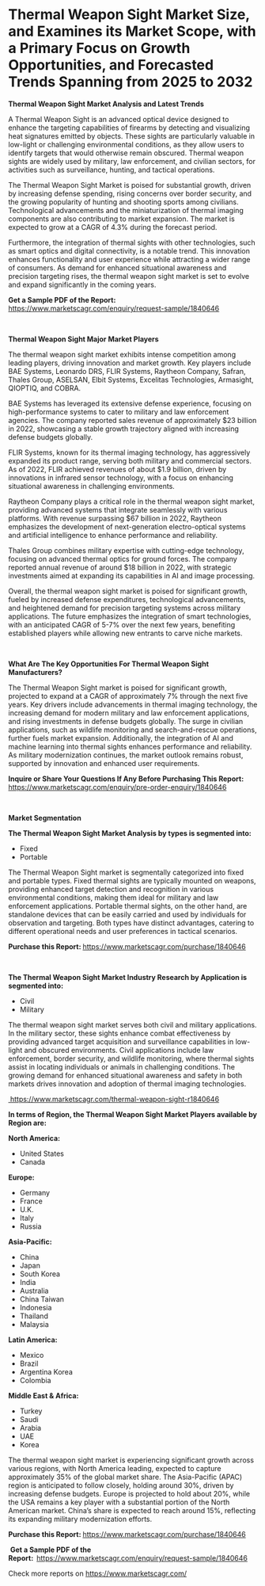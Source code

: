 <p><h1>Thermal Weapon Sight Market Size, and Examines its Market Scope, with a Primary Focus on Growth Opportunities, and Forecasted Trends Spanning from 2025 to 2032</h1></p><p><strong>Thermal Weapon Sight Market Analysis and Latest Trends</strong></p>
<p><p>A Thermal Weapon Sight is an advanced optical device designed to enhance the targeting capabilities of firearms by detecting and visualizing heat signatures emitted by objects. These sights are particularly valuable in low-light or challenging environmental conditions, as they allow users to identify targets that would otherwise remain obscured. Thermal weapon sights are widely used by military, law enforcement, and civilian sectors, for activities such as surveillance, hunting, and tactical operations.</p><p>The Thermal Weapon Sight Market is poised for substantial growth, driven by increasing defense spending, rising concerns over border security, and the growing popularity of hunting and shooting sports among civilians. Technological advancements and the miniaturization of thermal imaging components are also contributing to market expansion. The market is expected to grow at a CAGR of 4.3% during the forecast period. </p><p>Furthermore, the integration of thermal sights with other technologies, such as smart optics and digital connectivity, is a notable trend. This innovation enhances functionality and user experience while attracting a wider range of consumers. As demand for enhanced situational awareness and precision targeting rises, the thermal weapon sight market is set to evolve and expand significantly in the coming years.</p></p>
<p><strong>Get a Sample PDF of the Report:&nbsp;</strong> <a href="https://www.marketscagr.com/enquiry/request-sample/1840646?utm_campaign=2208&utm_medium=2&utm_source=Github&utm_content=ia&utm_term=10022025&utm_id=thermal-weapon-sight">https://www.marketscagr.com/enquiry/request-sample/1840646</a></p>
<p>&nbsp;</p>
<p><strong>Thermal Weapon Sight Major Market Players</strong></p>
<p><p>The thermal weapon sight market exhibits intense competition among leading players, driving innovation and market growth. Key players include BAE Systems, Leonardo DRS, FLIR Systems, Raytheon Company, Safran, Thales Group, ASELSAN, Elbit Systems, Excelitas Technologies, Armasight, QIOPTIQ, and COBRA.</p><p>BAE Systems has leveraged its extensive defense experience, focusing on high-performance systems to cater to military and law enforcement agencies. The company reported sales revenue of approximately $23 billion in 2022, showcasing a stable growth trajectory aligned with increasing defense budgets globally.</p><p>FLIR Systems, known for its thermal imaging technology, has aggressively expanded its product range, serving both military and commercial sectors. As of 2022, FLIR achieved revenues of about $1.9 billion, driven by innovations in infrared sensor technology, with a focus on enhancing situational awareness in challenging environments.</p><p>Raytheon Company plays a critical role in the thermal weapon sight market, providing advanced systems that integrate seamlessly with various platforms. With revenue surpassing $67 billion in 2022, Raytheon emphasizes the development of next-generation electro-optical systems and artificial intelligence to enhance performance and reliability.</p><p>Thales Group combines military expertise with cutting-edge technology, focusing on advanced thermal optics for ground forces. The company reported annual revenue of around $18 billion in 2022, with strategic investments aimed at expanding its capabilities in AI and image processing.</p><p>Overall, the thermal weapon sight market is poised for significant growth, fueled by increased defense expenditures, technological advancements, and heightened demand for precision targeting systems across military applications. The future emphasizes the integration of smart technologies, with an anticipated CAGR of 5-7% over the next few years, benefiting established players while allowing new entrants to carve niche markets.</p></p>
<p>&nbsp;</p>
<p><strong>What Are The Key Opportunities For Thermal Weapon Sight Manufacturers?</strong></p>
<p><p>The Thermal Weapon Sight market is poised for significant growth, projected to expand at a CAGR of approximately 7% through the next five years. Key drivers include advancements in thermal imaging technology, the increasing demand for modern military and law enforcement applications, and rising investments in defense budgets globally. The surge in civilian applications, such as wildlife monitoring and search-and-rescue operations, further fuels market expansion. Additionally, the integration of AI and machine learning into thermal sights enhances performance and reliability. As military modernization continues, the market outlook remains robust, supported by innovation and enhanced user requirements.</p></p>
<p><strong>Inquire or Share Your Questions If Any Before Purchasing This Report:</strong> <a href="https://www.marketscagr.com/enquiry/pre-order-enquiry/1840646?utm_campaign=2208&utm_medium=2&utm_source=Github&utm_content=ia&utm_term=10022025&utm_id=thermal-weapon-sight">https://www.marketscagr.com/enquiry/pre-order-enquiry/1840646</a></p>
<p>&nbsp;</p>
<p><strong>Market Segmentation</strong></p>
<p><strong>The Thermal Weapon Sight Market Analysis by types is segmented into:</strong></p>
<p><ul><li>Fixed</li><li>Portable</li></ul></p>
<p><p>The Thermal Weapon Sight market is segmentally categorized into fixed and portable types. Fixed thermal sights are typically mounted on weapons, providing enhanced target detection and recognition in various environmental conditions, making them ideal for military and law enforcement applications. Portable thermal sights, on the other hand, are standalone devices that can be easily carried and used by individuals for observation and targeting. Both types have distinct advantages, catering to different operational needs and user preferences in tactical scenarios.</p></p>
<p><strong>Purchase this Report:&nbsp;</strong><a href="https://www.marketscagr.com/purchase/1840646?utm_campaign=2208&utm_medium=2&utm_source=Github&utm_content=ia&utm_term=10022025&utm_id=thermal-weapon-sight">https://www.marketscagr.com/purchase/1840646</a></p>
<p>&nbsp;</p>
<p><strong>The Thermal Weapon Sight Market Industry Research by Application is segmented into:</strong></p>
<p><ul><li>Civil</li><li>Military</li></ul></p>
<p><p>The thermal weapon sight market serves both civil and military applications. In the military sector, these sights enhance combat effectiveness by providing advanced target acquisition and surveillance capabilities in low-light and obscured environments. Civil applications include law enforcement, border security, and wildlife monitoring, where thermal sights assist in locating individuals or animals in challenging conditions. The growing demand for enhanced situational awareness and safety in both markets drives innovation and adoption of thermal imaging technologies.</p></p>
<p><a href="https://www.marketscagr.com/thermal-weapon-sight-r1840646?utm_campaign=2208&utm_medium=2&utm_source=Github&utm_content=ia&utm_term=10022025&utm_id=thermal-weapon-sight">&nbsp;https://www.marketscagr.com/thermal-weapon-sight-r1840646</a></p>
<p><strong>In terms of Region, the Thermal Weapon Sight Market Players available by Region are:</strong></p>
<p>
    <p> <strong> North America: </strong>
        <ul>
            <li>United States</li>
            <li>Canada</li>
        </ul>
        </p> 
    <p> <strong> Europe: </strong>
        <ul>
            <li>Germany</li>
            <li>France</li>
            <li>U.K.</li>
            <li>Italy</li>
            <li>Russia</li>
        </ul>
        </p> 
    <p> <strong> Asia-Pacific: </strong>
        <ul>
            <li>China</li>
            <li>Japan</li>
            <li>South Korea</li>
            <li>India</li>
            <li>Australia</li>
            <li>China Taiwan</li>
            <li>Indonesia</li>
            <li>Thailand</li>
            <li>Malaysia</li>
        </ul>
        </p> 
    <p> <strong> Latin America: </strong>
        <ul>
            <li>Mexico</li>
            <li>Brazil</li>
            <li>Argentina Korea</li>
            <li>Colombia</li>
        </ul>
        </p> 
    <p> <strong> Middle East & Africa: </strong>
        <ul>
            <li>Turkey</li>
            <li>Saudi</li>
            <li>Arabia</li>
            <li>UAE</li>
            <li>Korea</li>
        </ul>
    </p>
    </p>
<p><p>The thermal weapon sight market is experiencing significant growth across various regions, with North America leading, expected to capture approximately 35% of the global market share. The Asia-Pacific (APAC) region is anticipated to follow closely, holding around 30%, driven by increasing defense budgets. Europe is projected to hold about 20%, while the USA remains a key player with a substantial portion of the North American market. China’s share is expected to reach around 15%, reflecting its expanding military modernization efforts.</p></p>
<p><strong>Purchase this Report: </strong><a href="https://www.marketscagr.com/purchase/1840646?utm_campaign=2208&utm_medium=2&utm_source=Github&utm_content=ia&utm_term=10022025&utm_id=thermal-weapon-sight">https://www.marketscagr.com/purchase/1840646</a></p>
<p>&nbsp;<strong>Get a Sample PDF of the Report:&nbsp;&nbsp;</strong><a href="https://www.marketscagr.com/enquiry/request-sample/1840646?utm_campaign=2208&utm_medium=2&utm_source=Github&utm_content=ia&utm_term=10022025&utm_id=thermal-weapon-sight">https://www.marketscagr.com/enquiry/request-sample/1840646</a></p>
<p><strong></strong></p>
<p>Check more reports on <a href="https://www.marketscagr.com/?utm_campaign=2208&utm_medium=2&utm_source=Github&utm_content=ia&utm_term=10022025&utm_id=thermal-weapon-sight">https://www.marketscagr.com/</a></p>